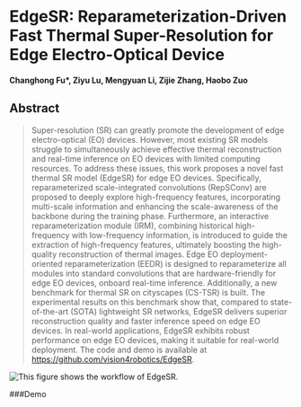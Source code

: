 # EdgeSR: Reparameterization-Driven Fast Thermal Super-Resolution for Edge Electro-Optical Device

#### Changhong Fu*, Ziyu Lu, Mengyuan Li, Zijie Zhang, Haobo Zuo

## Abstract

>Super-resolution (SR) can greatly promote the development of edge electro-optical (EO) devices.
>However, most existing SR models struggle to simultaneously achieve effective thermal reconstruction and real-time inference on EO devices with limited computing resources.
>To address these issues, this work proposes a novel fast thermal SR model (EdgeSR) for edge EO devices.
>Specifically, reparameterized scale-integrated convolutions (RepSConv) are proposed to deeply explore high-frequency features, incorporating multi-scale information and enhancing the scale-awareness of the backbone during the training phase.
>Furthermore, an interactive reparameterization module (IRM), combining historical high-frequency with low-frequency information, is introduced to guide the extraction of high-frequency features, ultimately boosting the high-quality reconstruction of thermal images.
>Edge EO deployment-oriented reparameterization (EEDR) is designed to reparameterize all modules into standard convolutions that are hardware-friendly for edge EO devices, onboard real-time inference.
>Additionally, a new benchmark for thermal SR on cityscapes (CS-TSR) is built.
>The experimental results on this benchmark show that, compared to state-of-the-art (SOTA) lightweight SR networks, EdgeSR delivers superior reconstruction quality and faster inference speed on edge EO devices.
>In real-world applications, EdgeSR exhibits robust performance on edge EO devices, making it suitable for real-world deployment.
>The code and demo is available at https://github.com/vision4robotics/EdgeSR.

![This figure shows the workflow of EdgeSR.](https://github.com/2004kiki/EdgeSR/blob/main/EdgeSR/figure/overall.png)

###Demo
